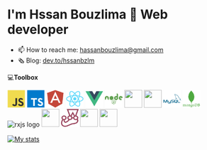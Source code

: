 # I'm Hssan Bouzlima 👋 Web developer
<!--
**hssanbzlm/hssanbzlm** is a ✨ _special_ ✨ repository because its `README.md` (this file) appears on your GitHub profile.

Here are some ideas to get you started:

- 🔭 I’m currently working on ...
- 🌱 I’m currently learning ...
- 👯 I’m looking to collaborate on ...
- 🤔 I’m looking for help with ...
- 💬 Ask me about ...
- 😄 Pronouns: ...
- ⚡ Fun fact: ...

-->
- 📫 How to reach me: hassanbouzlima@gmail.com
- 🗞️ Blog:      <a href="https://dev.to/hssanbzlm" target="_blank">dev.to/hssanbzlm</a>

💻**Toolbox**
 
 
<img src="https://github.com/devicons/devicon/blob/master/icons/javascript/javascript-original.svg" alt="javascript logo" width="40" height="40">  <img src="https://github.com/devicons/devicon/blob/master/icons/typescript/typescript-original.svg" alt="Typescript logo" width="40" height="40" >  <img src="https://github.com/devicons/devicon/blob/master/icons/angularjs/angularjs-plain.svg" alt="angular logo" width="40" height="40" >  <img src="https://github.com/devicons/devicon/blob/master/icons/react/react-original.svg" alt="react logo" width="40" height="40" >  <img src="https://github.com/devicons/devicon/blob/master/icons/vuejs/vuejs-original.svg" alt="vuejs logo" width="40" height="40" >  <img src="https://github.com/devicons/devicon/blob/master/icons/nodejs/nodejs-plain-wordmark.svg" alt="nodejs logo" width="40" height="40" >  <img width="40" height="40" src="https://cdn.jsdelivr.net/gh/devicons/devicon@latest/icons/nestjs/nestjs-original.svg" />  <img width="40" height="40" src="https://cdn.jsdelivr.net/gh/devicons/devicon@latest/icons/express/express-original.svg" />  <img src="https://raw.githubusercontent.com/devicons/devicon/master/icons/mysql/mysql-plain-wordmark.svg" alt="mysql logo" width="40" height="40" >  <img src="https://raw.githubusercontent.com/devicons/devicon/master/icons/mongodb/mongodb-plain-wordmark.svg" alt="mysql logo" width="40" height="40" >  <img src="https://cdn.worldvectorlogo.com/logos/rxjs-1.svg" alt="rxjs logo" width="40" height="40" >  <img src="https://cdn.jsdelivr.net/gh/devicons/devicon@latest/icons/git/git-original.svg" width="40" height="40" />  <img src="https://github.com/devicons/devicon/blob/master/icons/jest/jest-plain.svg" alt="jest logo" width="40" height="40" >  <img src="https://cdn.jsdelivr.net/gh/devicons/devicon/icons/docker/docker-original-wordmark.svg" width="40" height="40"/>  <img src="https://cdn.jsdelivr.net/gh/devicons/devicon@latest/icons/githubactions/githubactions-original.svg" width="40" height="40" />
          



<a href="https://github.com/hssanbzlm">
 <img align="center" src="https://github-readme-stats.vercel.app/api?username=hssanbzlm&show=prs_merged,prs_merged_percentage&show_icons=true&rank_icon=percentile&custom_title=My%20GitHub%20Stats" alt="My stats"/>
</a>
